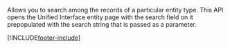 Allows you to search among the records of a particular entity type. This API opens the Unified Interface entity page with the search field on it prepopulated with the search string that is passed as a parameter.

[!INCLUDE[footer-include](../../../../../../includes/footer-banner.md)]
